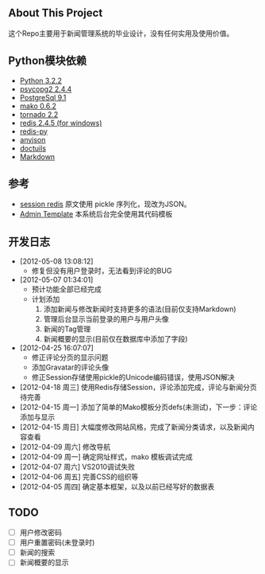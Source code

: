 ## About This Project

  这个Repo主要用于新闻管理系统的毕业设计，没有任何实用及使用价值。

## Python模块依赖
  * [Python 3.2.2](http://python.org)
  * [psycopg2 2.4.4](http://initd.org/psycopg)
  * [PostgreSql 9.1](http://postgresql.org)
  * [mako 0.6.2](http://makotemplates.org)
  * [tornado 2.2](https://github.com/facebook/tornado.git)
  * [redis 2.4.5 (for windows)](https://github.com/dmajkic/redis.git)
  * [redis-py](https://github.com/dcolish/redis-py.git)
  * [anyjson](http://pypi.python.org/pypi/anyjson/0.3.1)
  * [doctuils]()
  * [Markdown]()
  
## 参考
  * [session redis](http://tornadogists.org/1735032/) 原文使用 pickle 序列化，现改为JSON。
  * [Admin Template]() 本系统后台完全使用其代码模板
  
## 开发日志
  * [2012-05-08 13:08:12]
    - 修复但没有用户登录时，无法看到评论的BUG
  * [2012-05-07 01:34:01]
    - 预计功能全部已经完成
    - 计划添加
      1. 添加新闻与修改新闻时支持更多的语法(目前仅支持Markdown)
      2. 管理后台显示当前登录的用户与用户头像
      3. 新闻的Tag管理
      4. 新闻概要的显示(目前仅在数据库中添加了字段)
  * [2012-04-25 16:07:07]
    - 修正评论分页的显示问题
    - 添加Gravatar的评论头像
    - 修正Session存储使用pickle的Unicode编码错误，使用JSON解决
  * [2012-04-18 周三]    使用Redis存储Session，评论添加完成，评论与新闻分页待完善
  * [2012-04-15 周一]    添加了简单的Mako模板分页defs(未测试)，下一步：评论添加与显示
  * [2012-04-15 周日]    大幅度修改网站风格，完成了新闻分类请求，以及新闻内容查看
  * [2012-04-09 周六]    修改导航
  * [2012-04-09 周一]    确定网址样式，mako 模板调试完成
  * [2012-04-07 周六]    VS2010调试失败
  * [2012-04-06 周五]    完善CSS的组织等
  * [2012-04-05 周四]    确定基本框架，以及以前已经写好的数据表

## TODO
  -[ ] 用户修改密码
  -[ ] 用户重置密码(未登录时)
  -[ ] 新闻的搜索
  -[ ] 新闻概要的显示
